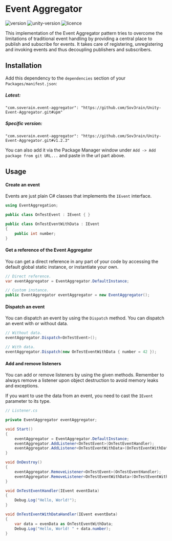# Event Aggregator

![version](https://img.shields.io/github/v/tag/Sov3rain/Unity-Event-Aggregator?label=latest) ![unity-version](https://img.shields.io/badge/Unity-2019.4%2B-lightgrey) ![licence](https://img.shields.io/github/license/Sov3rain/Unity-Event-Aggregator)

This implementation of the Event Aggregator pattern tries to overcome the limitations of traditional event handling by providing a central place to publish and subscribe for events. It takes care of registering, unregistering and invoking events and thus decoupling publishers and subscribers.

## Installation

Add this dependency to the `dependencies` section of your `Packages/manifest.json`:

##### Latest:
```
"com.soverain.event-aggregator": "https://github.com/Sov3rain/Unity-Event-Aggregator.git#upm"
```

##### Specific version:
```
"com.soverain.event-aggregator": "https://github.com/Sov3rain/Unity-Event-Aggregator.git#v1.2.3"
```

You can also add it via the Package Manager window under `Add -> Add package from git URL...` and paste in the url part above.

## Usage
#### Create an event

Events are just plain C# classes that implements the `IEvent` interface.

```csharp
using EventAggregation;

public class OnTestEvent : IEvent { } 

public class OnTestEventWithData : IEvent 
{ 
    public int number;
}
```

#### Get a reference of the Event Aggregator

You can get a direct reference in any part of your code by accessing the default global static instance, or instantiate your own.

```csharp
// Direct reference.
var eventAggregator = EventAggregator.DefaultInstance;

// Custom instance.
public EventAggregator eventAggregator = new EventAggregator();
```

#### Dispatch an event

You can dispatch an event by using the `Dispatch` method. You can dispatch an event with or without data.

```csharp
// Without data.
eventAggregator.Dispatch<OnTestEvent>();

// With data.
eventAggregator.Dispatch(new OnTestEventWithData { number = 42 });
```

#### Add and remove listeners

You can add or remove listeners by using the given methods. Remember to always remove a listener upon object destruction to avoid memory leaks and exceptions.

If you want to use the data from an event, you need to cast the `IEvent` parameter to its type.

```csharp
// Listener.cs

private EventAggregator eventAggregator;

void Start()
{
    eventAggregator = EventAggregator.DefaultInstance;
    eventAggregator.AddListener<OnTestEvent>(OnTestEventHandler);
    eventAggregator.AddListener<OnTestEventWithData>(OnTestEventWithDataHandler);
}

void OnDestroy()
{
    eventAggregator.RemoveListener<OnTestEvent>(OnTestEventHandler);
    eventAggregator.RemoveListener<OnTestEventWithData>(OnTestEventWithDataHandler);
}

void OnTestEventHandler(IEvent eventData)
{
    Debug.Log("Hello, World!");
}

void OnTestEventWithDataHandler(IEvent eventData)
{
    var data = evenData as OnTestEventWithData;
    Debug.Log("Hello, World! " + data.number);
}
```